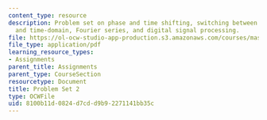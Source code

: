 ```yaml
---
content_type: resource
description: Problem set on phase and time shifting, switching between frequency-domain
  and time-domain, Fourier series, and digital signal processing.
file: https://ol-ocw-studio-app-production.s3.amazonaws.com/courses/mas-160-signals-systems-and-information-for-media-technology-fall-2007/8100b11d0824d7cdd9b92271141bb35c_ps2.pdf
file_type: application/pdf
learning_resource_types:
- Assignments
parent_title: Assignments
parent_type: CourseSection
resourcetype: Document
title: Problem Set 2
type: OCWFile
uid: 8100b11d-0824-d7cd-d9b9-2271141bb35c
---
```

